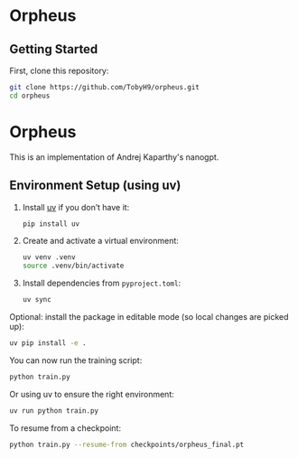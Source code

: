 # Orpheus

## Getting Started

First, clone this repository:

```bash
git clone https://github.com/TobyH9/orpheus.git
cd orpheus
```
# Orpheus

This is an implementation of Andrej Kaparthy's nanogpt.

## Environment Setup (using uv)

1. Install [uv](https://github.com/astral-sh/uv) if you don’t have it:
	```bash
	pip install uv
	```
2. Create and activate a virtual environment:
	```bash
	uv venv .venv
	source .venv/bin/activate
	```
3. Install dependencies from `pyproject.toml`:
	```bash
	uv sync
	```

Optional: install the package in editable mode (so local changes are picked up):
```bash
uv pip install -e .
```

You can now run the training script:
```bash
python train.py
```

Or using uv to ensure the right environment:
```bash
uv run python train.py
```

To resume from a checkpoint:
```bash
python train.py --resume-from checkpoints/orpheus_final.pt
```
